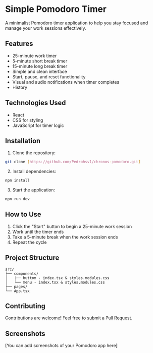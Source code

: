 # Simple Pomodoro Timer

A minimalist Pomodoro timer application to help you stay focused and manage your work sessions effectively.

## Features

- 25-minute work timer
- 5-minute short break timer
- 15-minute long break timer
- Simple and clean interface
- Start, pause, and reset functionality
- Visual and audio notifications when timer completes
- History

## Technologies Used

- React
- CSS for styling
- JavaScript for timer logic

## Installation

1. Clone the repository:
```bash
git clone [https://github.com/Pedrohsv1/chronos-pomodoro.git]
```

2. Install dependencies:
```bash
npm install
```

3. Start the application:
```bash
npm run dev
```

## How to Use

1. Click the "Start" button to begin a 25-minute work session
2. Work until the timer ends
3. Take a 5-minute break when the work session ends
4. Repeat the cycle

## Project Structure

```
src/
├── components/
│   ├── buttom - index.tsx & styles.modules.css
│   └── menu - index.tsx & styles.modules.css
├── pages/
└── App.tsx
```

## Contributing

Contributions are welcome! Feel free to submit a Pull Request.

## Screenshots

[You can add screenshots of your Pomodoro app here]
 